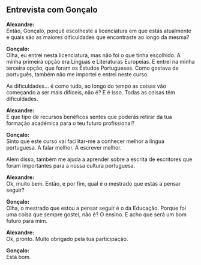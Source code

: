 ## Entrevista com Gonçalo

**Alexandre:**  
Então, Gonçalo, porquê escolheste a licenciatura em que estás atualmente e quais são as maiores dificuldades que encontraste ao longo da mesma?  

**Gonçalo:**  
Olha, eu entrei nesta licenciatura, mas não foi o que tinha escolhido. A minha primeira opção era Línguas e Literaturas Europeias. E entrei na minha terceira opção, que foram os Estudos Portugueses. Como gostava de português, também não me importei e entrei neste curso.  

As dificuldades… é como tudo, ao longo do tempo as coisas vão começando a ser mais difíceis, não é? E é isso. Todas as coisas têm dificuldades.  

**Alexandre:**  
E que tipo de recursos benéficos sentes que poderás retirar da tua formação académica para o teu futuro profissional?  

**Gonçalo:**  
Sinto que este curso vai facilitar-me a conhecer melhor a língua portuguesa. A falar melhor. A escrever melhor.  

Além disso, também me ajuda a aprender sobre a escrita de escritores que foram importantes para a nossa cultura portuguesa.  

**Alexandre:**  
Ok, muito bem. Então, e por fim, qual é o mestrado que estás a pensar seguir?  

**Gonçalo:**  
Olha, o mestrado que estou a pensar seguir é o da Educação. Porque foi uma coisa que sempre gostei, não é? O ensino. E acho que será um bom futuro para mim.  

**Alexandre:**  
Ok, pronto. Muito obrigado pela tua participação.  

**Gonçalo:**  
Está bom.
